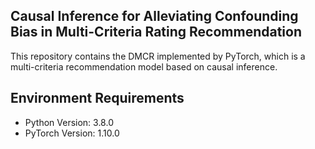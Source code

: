 ## Causal Inference for Alleviating Confounding Bias in Multi-Criteria Rating Recommendation

This repository contains the DMCR implemented by PyTorch, which is a multi-criteria recommendation model based on causal inference.

## Environment Requirements

- Python Version: 3.8.0
- PyTorch Version: 1.10.0
